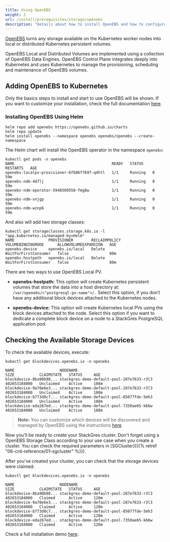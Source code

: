 ```yaml
---
title: Using OpenEBS
weight: 2
url: /install/prerequisites/storage/openebs
description: "Details about how to install OpenEBS and how to configure it"
---
```


[OpenEBS](https://docs.openebs.io/docs/next/overview.html) turns any storage available on the Kubernetes worker nodes into local or distributed Kubernetes persistent volumes.

OpenEBS Local and Distributed Volumes are implemented using a collection of OpenEBS Data Engines.
OpenEBS Control Plane integrates deeply into Kubernetes and uses Kubernetes to manage the provisioning, scheduling and maintenance of OpenEBS volumes.


## Adding OpenEBS to Kubernetes

Only the basics steps to install and start to use OpenEBS will be shown.
If you want to customize your installation, check the full documentation [here](https://docs.openebs.io/docs/next/quickstart.html#how-to-setup-and-use-openebs).

### Installing OpenEBS Using Helm

```
helm repo add openebs https://openebs.github.io/charts
helm repo update
helm install openebs --namespace openebs openebs/openebs --create-namespace
```

The Helm chart will install the OpenEBS operator in the namespace `openebs`:

```
kubectl get pods -n openebs
NAME                                           READY   STATUS    RESTARTS   AGE
openebs-localpv-provisioner-6f686f7697-q4htl   1/1     Running   0          59m
openebs-ndm-4d7lj                              1/1     Running   0          59m
openebs-ndm-operator-5948569558-fmg8w          1/1     Running   0          59m
openebs-ndm-vnjgp                              1/1     Running   0          59m
openebs-ndm-wznp6                              1/1     Running   0          59m
```

And also will add two storage classes:

```
kubectl get storageclasses.storage.k8s.io -l "app.kubernetes.io/managed-by=Helm"
NAME               PROVISIONER        RECLAIMPOLICY   VOLUMEBINDINGMODE      ALLOWVOLUMEEXPANSION   AGE
openebs-device     openebs.io/local   Delete          WaitForFirstConsumer   false                  80m
openebs-hostpath   openebs.io/local   Delete          WaitForFirstConsumer   false                  80m
```

There are two ways to use OpenEBS Local PV.

- **openebs-hostpath:** This option will create Kubernetes persistent volumes that store the data into a host directory at: `/var/openebs/<"postgresql-pv-name">/.` Select this option, if you don’t have any additional block devices attached to the Kubernetes nodes.

- **openebs-device:**  This option will create Kubernetes local PVs using the block devices attached to the node. Select this option if you want to dedicate a complete block device on a node to a StackGres PostgreSQL application pod.

## Checking the Available Storage Devices

To check the available devices, execute:

```
kubectl get blockdevices.openebs.io -n openebs

NAME                    NODENAME                                    SIZE           CLAIMSTATE   STATUS     AGE
blockdevice-8ba90b98... stackgres-demo-default-pool-287e7633-r3l3   402653184000   Unclaimed    Active     108m
blockdevice-9a78e6e3... stackgres-demo-default-pool-287e7633-r3l3   402653184000   Unclaimed    Active     108m
blockdevice-b773d8c7... stackgres-demo-default-pool-85077fde-5mh3   402653184000   Unclaimed    Active     108m
blockdevice-eda267ed... stackgres-demo-default-pool-7350ae65-kb6w   402653184000   Unclaimed    Active     108m
```

>**Note:** You can customize which devices will be discovered and managed by OpenEBS using the instructions [here](https://docs.openebs.io/docs/next/uglocalpv-device.html#optional-block-device-tagging).

Now you'll be ready to create your StackGres cluster.
Don't forget using a OpenEBS Storage Class according to your use case when you create a cluster.
You can check the required parameters in [SGCluster]({{% relref "06-crd-reference/01-sgcluster" %}}).

After you've created your cluster, you can check that the storage devices were claimed:

```
kubectl get blockdevices.openebs.io -n openebs

NAME                    NODENAME                                    SIZE           CLAIMSTATE   STATUS     AGE
blockdevice-8ba90b98... stackgres-demo-default-pool-287e7633-r3l3   402653184000   Claimed      Active     120m
blockdevice-9a78e6e3... stackgres-demo-default-pool-287e7633-r3l3   402653184000   Claimed      Active     120m
blockdevice-b773d8c7... stackgres-demo-default-pool-85077fde-5mh3   402653184000   Claimed      Active     120m
blockdevice-eda267ed... stackgres-demo-default-pool-7350ae65-kb6w   402653184000   Claimed      Active     120m
```

Check a full installation demo [here](https://docs.openebs.io/docs/next/postgres.html).
